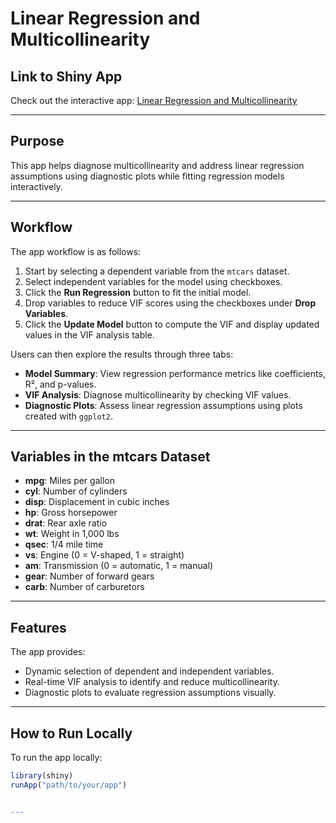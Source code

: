 

# Linear Regression and Multicollinearity

## Link to Shiny App
Check out the interactive app: [Linear Regression and Multicollinearity](https://vlengmann.shinyapps.io/multicollin2shiny/)

---

## Purpose
This app helps diagnose multicollinearity and address linear regression assumptions using diagnostic plots while fitting regression models interactively.

---

## Workflow
The app workflow is as follows:

1. Start by selecting a dependent variable from the `mtcars` dataset.
2. Select independent variables for the model using checkboxes.
3. Click the **Run Regression** button to fit the initial model.
4. Drop variables to reduce VIF scores using the checkboxes under **Drop Variables**.
5. Click the **Update Model** button to compute the VIF and display updated values in the VIF analysis table.

Users can then explore the results through three tabs:
- **Model Summary**: View regression performance metrics like coefficients, R², and p-values.
- **VIF Analysis**: Diagnose multicollinearity by checking VIF values.
- **Diagnostic Plots**: Assess linear regression assumptions using plots created with `ggplot2`.

---

## Variables in the mtcars Dataset
- **mpg**: Miles per gallon
- **cyl**: Number of cylinders
- **disp**: Displacement in cubic inches
- **hp**: Gross horsepower
- **drat**: Rear axle ratio
- **wt**: Weight in 1,000 lbs
- **qsec**: 1/4 mile time
- **vs**: Engine (0 = V-shaped, 1 = straight)
- **am**: Transmission (0 = automatic, 1 = manual)
- **gear**: Number of forward gears
- **carb**: Number of carburetors

---

## Features
The app provides:
- Dynamic selection of dependent and independent variables.
- Real-time VIF analysis to identify and reduce multicollinearity.
- Diagnostic plots to evaluate regression assumptions visually.

---

## How to Run Locally
To run the app locally:
```r
library(shiny)
runApp("path/to/your/app")


---

